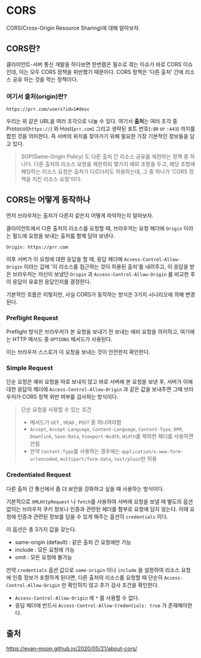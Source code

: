 # CORS

CORS(Cross-Origin Resource Sharing)에 대해 알아보자.

## CORS란?

클라이언트-서버 통신 개발을 하다보면 한번쯤은 필수로 겪는 이슈가 바로 CORS 이슈인데, 이는 모두 CORS 정책을 위반했기 때문이다. CORS 정책은 '다른 출처' 간에 리소스 공유 하는 것을 막는 정책이다. 

### 여기서 출처(origin)란?

```
https://prr.com/users?id=1#desc
```

우리는 위 같은 URL을 여러 조각으로 나눌 수 있다. 여기서 **출처**는 여러 조각 중 Protocol(`https://`) 와 Host(`prr.com`) 그리고 생략된 포트 번호(`:80` or `:443`) 까지를 합친 것을 의미한다. 즉 서버의 위치를 찾아가기 위해 필요한 가장 기본적인 정보들을 담고 있다. 

> SOP(Same-Origin Policy) 도 다른 출처 간 리소스 공유를 제한하는 정책 중 하나다. 다른 출처의 리소스 요청을 제한하되 몇가지 예외 조항을 두고, 해당 조항에 해당하는 리소스 요청은 출처가 다르더라도 허용하는데, 그 중 하나가 'CORS 정책을 지킨 리소스 요청'이다. 

## CORS는 어떻게 동작하나

먼저 브라우저는 출처가 다른지 같은지 어떻게 파악하는지 알아보자.

클라이언트에서 다른 출처의 리소스를 요청할 때, 브라우저는 요청 헤더에 `Origin` 이라는 필드에 요청을 보내는 출처를 함께 담아 보낸다.

```http
Origin: https://prr.com
```

이후 서버가 이 요청에 대한 응답을 할 때, 응답 헤더에 `Access-Control-Allow-Origin` 이라는 값에 '이 리소스를 접근하는 것이 허용된 출처'를 내려주고, 이 응답을 받은 브라우저는 자신이 보냈던 `Origin` 과 `Access-Control-Allow-Origin` 를 비교한 후 이 응답이 유효한 응답인지를 결정한다. 

기본적인 흐름은 이렇지만, 사실 CORS가 동작하는 방식은 3가지 시나리오에 의해 변경된다. 

### Preflight Request

Preflight 방식은 브라우저가 본 요청을 보내기 전 보내는 예비 요청을 의미하고, 여기에는 HTTP 메서드 중 `OPTIONS` 메서드가 사용된다. 

이는 브라우저 스스로가 이 요청을 보내는 것이 안전한지 확인한다. 

### Simple Request

단순 요청은 예비 요청을 따로 보내지 않고 바로 서버에 본 요청을 보낸 후, 서버가 이에 대한 응답의 헤더에 `Access-Control-Allow-Origin` 과 같은 값을 보내주면 그때 브라우저가 CORS 정책 위반 여부를 검사하는 방식이다. 

> 단순 요청을 사용할 수 있는 조건 
>
> - 메서드가 `GET` , `HEAD` , `POST` 중 하나여야함
> - `Accept`, `Accept-Language`, `Content-Language`, `Content-Type`, `DPR`, `Downlink`, `Save-Data`, `Viewport-Width`, `Width`를 제외한 헤더를 사용하면 안됨
> - 만약 `Content-Type`를 사용하는 경우에는 `application/x-www-form-urlencoded`, `multipart/form-data`, `text/plain`만 허용

### Credentialed Request

다른 출처 간 통신에서 좀 더 보안을 강화하고 싶을 때 사용하는 방식이다. 

기본적으로 `XMLHttpRequest` 나 `fetch`를 사용하여 서버에 요청을 보낼 때 별도의 옵션 없이는 브라우저 쿠키 정보나 인증과 관련된 헤더를 함부로 요청에 담지 않는다. 이때 요청에 인증과 관련된 정보를 담을 수 있게 해주는 옵션이 `credentials` 이다. 

이 옵션은 총 3가지 값을 갖는다.

- same-origin (default) : 같은 출처 간 요청에만 가능 
- include : 모든 요청에 가능 
- omit : 모든 요청에 불가능 

만약 `credentials` 옵션 값으로 `same-origin` 이나 `include` 을 설정하여 리소스 요청에 인증 정보가 포함하게 된다면, 다른 출처의 리소스를 요청할 때 단순히 `Access-Control-Allow-Origin` 만 확인하지 않고 추가 검사 조건을 확인한다. 

- `Access-Control-Allow-Origin` 에 `*` 를 사용할 수 없다. 
- 응답 헤더에 반드시 `Access-Control-Allow-Credentials: true` 가 존재해야한다. 



## 출처

https://evan-moon.github.io/2020/05/21/about-cors/